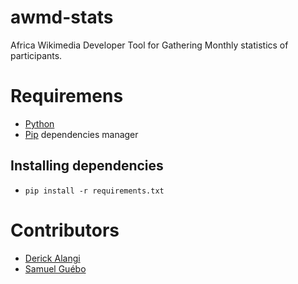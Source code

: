 # awmd-stats

Africa Wikimedia Developer Tool for Gathering Monthly statistics of participants.


# Requiremens
* [Python](https://www.python.org/downloads/)
* [Pip](https://pip.pypa.io/en/stable/installing/) dependencies manager

## Installing dependencies
* ```pip install -r requirements.txt```

# Contributors
 * [Derick Alangi](https://github.com/ch3nkula/)
 * [Samuel Guébo](https://github.com/samuelguebo/)
